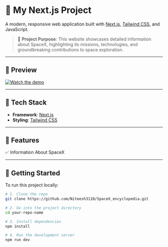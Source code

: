 # 🚀 My Next.js Project

A modern, responsive web application built with [Next.js](https://nextjs.org/), [Tailwind CSS](https://tailwindcss.com/), and JavaScript.

> 🎯 **Project Purpose**: This website showcases detailed information about SpaceX, highlighting its missions, technologies, and groundbreaking contributions to space exploration.

---

## 📸 Preview



 
 [![Watch the demo]()](https://youtu.be/QdSaWn2_FV4)


---

## 🧰 Tech Stack

- **Framework**: [Next.js](https://nextjs.org/)
- **Styling**: [Tailwind CSS](https://tailwindcss.com/)

---

## 🔧 Features

✅  Information About SpaceX

---

## 🚀 Getting Started

To run this project locally:

```bash
# 1. Clone the repo
git clone https://github.com/Niteesh3110/SpaceX_encyclopedia.git

# 2. Go into the project directory
cd your-repo-name

# 3. Install dependencies
npm install

# 4. Run the development server
npm run dev
